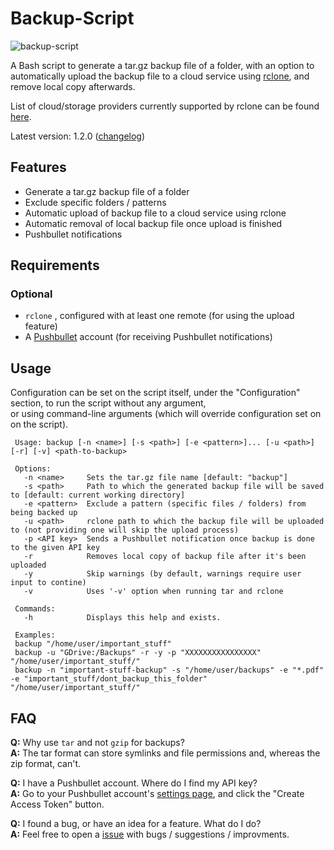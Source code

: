 # Backup-Script

![backup-script](https://user-images.githubusercontent.com/8832013/84669169-3bce8200-af2d-11ea-850c-d40e2521e6d5.png)

A Bash script to generate a tar.gz backup file of a folder, with an option to automatically upload the backup file to a cloud service using [rclone](https://github.com/rclone/rclone), and remove local copy afterwards.

List of cloud/storage providers currently supported by rclone can be found [here](https://github.com/rclone/rclone#storage-providers).

Latest version: 1.2.0 ([changelog](https://github.com/MichaelYochpaz/Backup-Script/blob/master/changelog.md))
## Features
* Generate a tar.gz backup file of a folder
* Exclude specific folders / patterns
* Automatic upload of backup file to a cloud service using rclone
* Automatic removal of local backup file once upload is finished
* Pushbullet notifications  



##  Requirements
### Optional
* `rclone` , configured with at least one remote (for using the upload feature)
* A [Pushbullet](https://www.pushbullet.com/) account (for receiving Pushbullet notifications)

## Usage
Configuration can be set on the script itself, under the "Configuration" section, to run the script without any argument,  
or using command-line arguments (which will override configuration set on on the script).
```
 Usage: backup [-n <name>] [-s <path>] [-e <pattern>]... [-u <path>] [-r] [-v] <path-to-backup>

 Options:
   -n <name>     Sets the tar.gz file name [default: "backup"]
   -s <path>     Path to which the generated backup file will be saved to [default: current working directory]
   -e <pattern>  Exclude a pattern (specific files / folders) from being backed up
   -u <path>     rclone path to which the backup file will be uploaded to (not providing one will skip the upload process)
   -p <API key>  Sends a Pushbullet notification once backup is done to the given API key
   -r            Removes local copy of backup file after it's been uploaded
   -y            Skip warnings (by default, warnings require user input to contine)
   -v            Uses '-v' option when running tar and rclone

 Commands:
   -h            Displays this help and exists.

 Examples:
 backup "/home/user/important_stuff"
 backup -u "GDrive:/Backups" -r -y -p "XXXXXXXXXXXXXXXX" "/home/user/important_stuff/" 
 backup -n "important-stuff-backup" -s "/home/user/backups" -e "*.pdf" -e "important_stuff/dont_backup_this_folder" "/home/user/important_stuff/"
```

## FAQ
**Q:** Why use `tar` and not `gzip` for backups?  
**A:** The tar format can store symlinks and file permissions and, whereas the zip format, can't.

**Q:** I have a Pushbullet account. Where do I find my API key?  
**A:** Go to your Pushbullet account's [settings page](https://www.pushbullet.com/#settings/account), and click the "Create Access Token" button.

**Q:** I found a bug, or have an idea for a feature. What do I do?  
**A:** Feel free to open a [issue](https://github.com/MichaelYochpaz/Backup-Script/issues) with bugs / suggestions / improvments.
